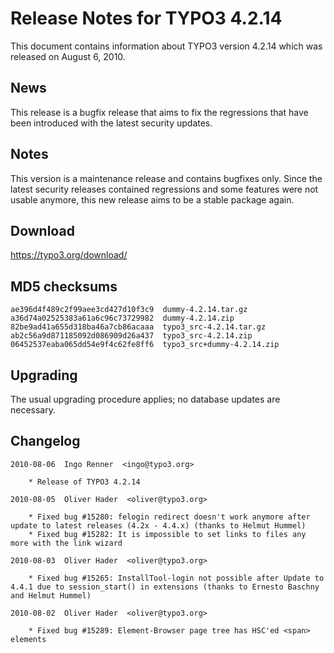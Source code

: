 Release Notes for TYPO3 4.2.14
==============================

This document contains information about TYPO3 version 4.2.14 which was
released on August 6, 2010.

News
----

This release is a bugfix release that aims to fix the regressions that
have been introduced with the latest security updates.

Notes
-----

This version is a maintenance release and contains bugfixes only. Since
the latest security releases contained regressions and some features
were not usable anymore, this new release aims to be a stable package
again.

Download
--------

<https://typo3.org/download/>

MD5 checksums
-------------

    ae396d4f489c2f99aee3cd427d10f3c9  dummy-4.2.14.tar.gz
    a36d74a02525383a61a6c96c73729982  dummy-4.2.14.zip
    82be9ad41a655d318ba46a7cb86acaaa  typo3_src-4.2.14.tar.gz
    ab2c56a9d871185092d086909d26a437  typo3_src-4.2.14.zip
    06452537eaba065dd54e9f4c62fe8ff6  typo3_src+dummy-4.2.14.zip

Upgrading
---------

The usual upgrading procedure applies; no database updates are
necessary.

Changelog
---------

    2010-08-06  Ingo Renner  <ingo@typo3.org>

        * Release of TYPO3 4.2.14

    2010-08-05  Oliver Hader  <oliver@typo3.org>

        * Fixed bug #15280: felogin redirect doesn't work anymore after update to latest releases (4.2x - 4.4.x) (thanks to Helmut Hummel)
        * Fixed bug #15282: It is impossible to set links to files any more with the link wizard

    2010-08-03  Oliver Hader  <oliver@typo3.org>

        * Fixed bug #15265: InstallTool-login not possible after Update to 4.4.1 due to session_start() in extensions (thanks to Ernesto Baschny and Helmut Hummel)

    2010-08-02  Oliver Hader  <oliver@typo3.org>

        * Fixed bug #15289: Element-Browser page tree has HSC'ed <span> elements
